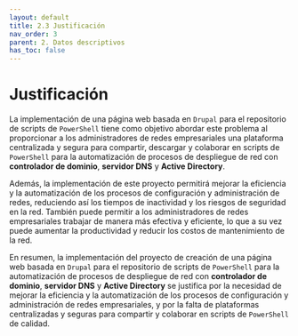 ```yaml
---
layout: default
title: 2.3 Justificación
nav_order: 3
parent: 2. Datos descriptivos
has_toc: false
---
```


# Justificación

La implementación de una página web basada en `Drupal` para el repositorio de scripts de `PowerShell` tiene como objetivo abordar este problema al proporcionar a los administradores de redes empresariales una plataforma centralizada y segura para compartir, descargar y colaborar en scripts de `PowerShell` para la automatización de procesos de despliegue de red con **controlador de dominio**, **servidor DNS** y **Active Directory**.

Además, la implementación de este proyecto permitirá mejorar la eficiencia y la automatización de los procesos de configuración y administración de redes, reduciendo así los tiempos de inactividad y los riesgos de seguridad en la red. También puede permitir a los administradores de redes empresariales trabajar de manera más efectiva y eficiente, lo que a su vez puede aumentar la productividad y reducir los costos de mantenimiento de la red.

En resumen, la implementación del proyecto de creación de una página web basada en `Drupal` para el repositorio de scripts de `PowerShell` para la automatización de procesos de despliegue de red con **controlador de dominio**, **servidor DNS** y **Active Directory** se justifica por la necesidad de mejorar la eficiencia y la automatización de los procesos de configuración y administración de redes empresariales, y por la falta de plataformas centralizadas y seguras para compartir y colaborar en scripts de `PowerShell` de calidad.
